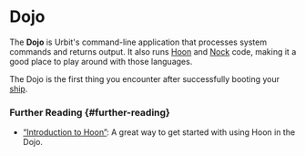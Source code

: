 # Dojo

The **Dojo** is Urbit's command-line application that processes system commands and returns output. It also runs [Hoon](hoon.md) and [Nock](nock.md) code, making it a good place to play around with those languages.

The Dojo is the first thing you encounter after successfully booting your [ship](ship.md).

### Further Reading {#further-reading}

- [“Introduction to Hoon”](../courses/hoon-school): A great way to get started with using Hoon in the Dojo.
